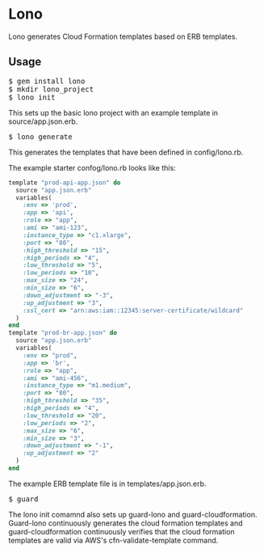Lono
===========

Lono generates Cloud Formation templates based on ERB templates. 

Usage
------------

<pre>
$ gem install lono
$ mkdir lono_project
$ lono init 
</pre>

This sets up the basic lono project with an example template in source/app.json.erb.

<pre>
$ lono generate
</pre>

This generates the templates that have been defined in config/lono.rb.

The example starter confog/lono.rb looks like this:

```ruby
template "prod-api-app.json" do
  source "app.json.erb"
  variables(
    :env => 'prod',
    :app => 'api',
    :role => "app",
    :ami => "ami-123",
    :instance_type => "c1.xlarge",
    :port => "80",
    :high_threshold => "15",
    :high_periods => "4",
    :low_threshold => "5",
    :low_periods => "10",
    :max_size => "24",
    :min_size => "6",
    :down_adjustment => "-3",
    :up_adjustment => "3",
    :ssl_cert => "arn:aws:iam::12345:server-certificate/wildcard"
  )
end
template "prod-br-app.json" do
  source "app.json.erb"
  variables(
    :env => "prod",
    :app => 'br',
    :role => "app",
    :ami => "ami-456",
    :instance_type => "m1.medium",
    :port => "80",
    :high_threshold => "35",
    :high_periods => "4",
    :low_threshold => "20",
    :low_periods => "2",
    :max_size => "6",
    :min_size => "3",
    :down_adjustment => "-1",
    :up_adjustment => "2"
  )
end
```

The example ERB template file is in templates/app.json.erb.

<pre>
$ guard
</pre>

The lono init comamnd also sets up guard-lono and guard-cloudformation.  Guard-lono continuously generates the cloud formation templates and guard-cloudformation continuously verifies that the cloud formation templates are valid via AWS's cfn-validate-template command.